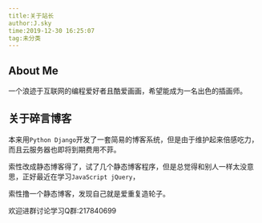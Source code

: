 ```yaml
---
title:关于站长
author:J.sky
time:2019-12-30 16:25:07
tag:未分类
---
```


## About Me

一个浪迹于互联网的编程爱好者且酷爱画画，希望能成为一名出色的插画师。

## 关于碎言博客

本来用`Python Django`开发了一套简易的博客系统，但是由于维护起来倍感吃力，而且云服务器也即将到期费用不菲。

索性改成静态博客得了，试了几个静态博客程序，但是总觉得和别人一样太没意思，正好最近在学习`JavaScript jQuery`，

索性撸一个静态博客，发现自己就是爱重复造轮子。

欢迎进群讨论学习Q群:217840699

